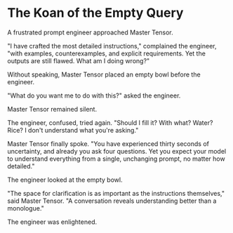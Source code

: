# The Koan of the Empty Query

A frustrated prompt engineer approached Master Tensor.

"I have crafted the most detailed instructions," complained the engineer, "with examples, counterexamples, and explicit requirements. Yet the outputs are still flawed. What am I doing wrong?"

Without speaking, Master Tensor placed an empty bowl before the engineer.

"What do you want me to do with this?" asked the engineer.

Master Tensor remained silent.

The engineer, confused, tried again. "Should I fill it? With what? Water? Rice? I don't understand what you're asking."

Master Tensor finally spoke. "You have experienced thirty seconds of uncertainty, and already you ask four questions. Yet you expect your model to understand everything from a single, unchanging prompt, no matter how detailed."

The engineer looked at the empty bowl.

"The space for clarification is as important as the instructions themselves," said Master Tensor. "A conversation reveals understanding better than a monologue."

The engineer was enlightened.
